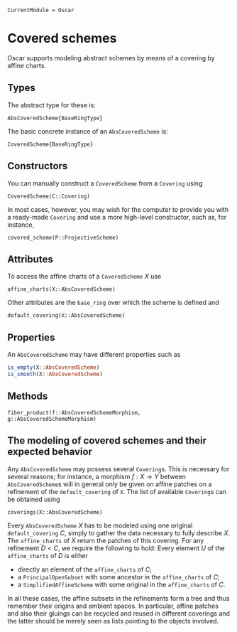```@meta
CurrentModule = Oscar
```

# Covered schemes

Oscar supports modeling abstract schemes by means of a covering by affine charts. 

## Types
The abstract type for these is:
```@docs
AbsCoveredScheme{BaseRingType}
```
The basic concrete instance of an `AbsCoveredScheme` is:
```@docs
CoveredScheme{BaseRingType}
```

## Constructors
You can manually construct a `CoveredScheme` from a `Covering` using 
```@docs
CoveredScheme(C::Covering)
```
In most cases, however, you may wish for the computer to provide you with a ready-made 
`Covering` and use a more high-level constructor, such as, for instance, 
```@docs
covered_scheme(P::ProjectiveScheme)
```

## Attributes
To access the affine charts of a `CoveredScheme` $X$ use 
```@docs
affine_charts(X::AbsCoveredScheme)
```
Other attributes are the `base_ring` over which the scheme is defined and 
```@docs
default_covering(X::AbsCoveredScheme)
```

## Properties
An `AbsCoveredScheme` may have different properties such as 
```julia
is_empty(X::AbsCoveredScheme)
is_smooth(X::AbsCoveredScheme)
```

## Methods
```@docs
fiber_product(f::AbsCoveredSchemeMorphism, g::AbsCoveredSchemeMorphism)
```

## The modeling of covered schemes and their expected behavior 

Any `AbsCoveredScheme` may possess several `Covering`s. This is necessary for 
several reasons; for instance, a morphism $f : X \to Y$ between `AbsCoveredScheme`s 
will in general only be given on affine patches on a refinement of the `default_covering` of `X`.
The list of available `Covering`s can be obtained using 
```@docs
coverings(X::AbsCoveredScheme)
```
Every `AbsCoveredScheme` $X$ has to be modeled using one original `default_covering` $C$, simply 
to gather the data necessary to fully describe $X$. The `affine_charts` of $X$ return the 
patches of this covering. For any refinement $D < C$, we require the following to hold: 
Every element $U$ of the `affine_charts` of $D$ is either 

  * directly an element of the `affine_charts` of $C$;
  * a `PrincipalOpenSubset` with some ancestor in the `affine_charts` of $C$; 
  * a `SimplifiedAffineScheme` with some original in the `affine_charts` of $C$.

In all these cases, the affine subsets in the refinements form a tree and thus remember 
their origins and ambient spaces. In particular, affine patches and also their gluings can be recycled 
and reused in different coverings and the latter should be merely seen as lists pointing 
to the objects involved. 

    
